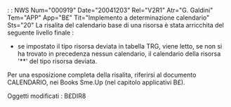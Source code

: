  :  : NWS Num="000919" Date="20041203" Rel="V2R1" Atr="G. Galdini" Tem="APP" App="B£" Tit="Implemento a determinazione calendario" Sts="20"
La risalita del calendario base di una risorsa è stata arricchita del seguente livello finale : 
- se impostato il tipo risorsa deviata in tabella TRG, viene letto, se non si ha trovato in
precedenza nessun calendario, il calendario della risorsa '**' del tipo risorsa deviata.

Per una esposizione completa della risalita, riferirsi al documento CALENDARIO, nei Books Sme.Up (nel capitolo applicativi B£).

Oggetti modificati :  B£DIR8
